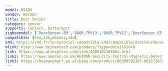```yaml
---
model: HS1DS
vendor: Heiman
title: Door Sensor
category: sensor
supports: contact, batterypct
zigbeemodel: ['DoorSensor-EM','DOOR_TPV13','DOOR_TPV12','DoorSensor-EF-3.0']
compatible: [zha,z2m,deconz,z4d]
z4d: https://z4d.fr/le-materiel-compatible-z4d/compatible/dtecteurdouverturedeporte
mlink: http://www.heimantech.com/product/?type=detail&id=9
link: https://www.aliexpress.com/item/4000182104601.html
link2: https://www.amazon.co.uk/HEIMAN-Security-Control-Magnetic-Detector/dp/B01MY6EX59
link3: https://heimansmart.en.alibaba.com/product/60368592187-802172831/Household_smart_wireless_door_magnetic_sensor_wireless_entry_magnetic_contact.html
---
```


